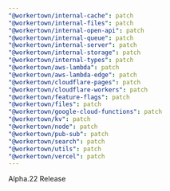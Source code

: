 ```yaml
---
"@workertown/internal-cache": patch
"@workertown/internal-files": patch
"@workertown/internal-open-api": patch
"@workertown/internal-queue": patch
"@workertown/internal-server": patch
"@workertown/internal-storage": patch
"@workertown/internal-types": patch
"@workertown/aws-lambda": patch
"@workertown/aws-lambda-edge": patch
"@workertown/cloudflare-pages": patch
"@workertown/cloudflare-workers": patch
"@workertown/feature-flags": patch
"@workertown/files": patch
"@workertown/google-cloud-functions": patch
"@workertown/kv": patch
"@workertown/node": patch
"@workertown/pub-sub": patch
"@workertown/search": patch
"@workertown/utils": patch
"@workertown/vercel": patch
---
```


Alpha.22 Release
